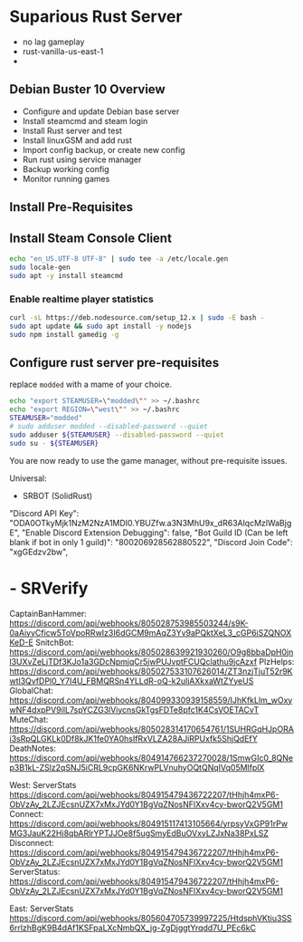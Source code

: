 # Suparious Rust Server

 - no lag gameplay
 - rust-vanilla-us-east-1
 - 

## Debian Buster 10 Overview

 - Configure and update Debian base server
 - Install steamcmd and steam login
 - Install Rust server and test
 - Install linuxGSM and add rust
 - Import config backup, or create new config
 - Run rust using service manager
 - Backup working config
 - Monitor running games

## Install Pre-Requisites






## Install Steam Console Client

```bash
echo "en_US.UTF-8 UTF-8" | sudo tee -a /etc/locale.gen
sudo locale-gen
sudo apt -y install steamcmd
```

### Enable realtime player statistics

```bash
curl -sL https://deb.nodesource.com/setup_12.x | sudo -E bash -
sudo apt update && sudo apt install -y nodejs
sudo npm install gamedig -g
```

## Configure rust server pre-requisites

replace `modded` with a mame of your choice.

```bash
echo "export STEAMUSER=\"modded\"" >> ~/.bashrc
echo "export REGION=\"west\"" >> ~/.bashrc
STEAMUSER="modded"
# sudo adduser modded --disabled-password --quiet
sudo adduser ${STEAMUSER} --disabled-password --quiet
sudo su - ${STEAMUSER}
```

You are now ready to use the game manager, without pre-requisite issues.


Universal:
 - SRBOT (SolidRust)



"Discord API Key": "ODA0OTkyMjk1NzM2NzA1MDI0.YBUZfw.a3N3MhU9x_dR63AlqcMzlWaBjgE",
  "Enable Discord Extension Debugging": false,
  "Bot Guild ID (Can be left blank if bot in only 1 guild)": "800206928562880522",
  "Discord Join Code": "xgGEdzv2bw",


# - SRVerify
CaptainBanHammer: https://discord.com/api/webhooks/805028753985503244/s9K-0aAiyyCficw5ToVpoRRwIz3I6dGCM9mAqZ3Yv9aPQktXeL3_cGP6iSZQNOXKeD-E
SnitchBot: https://discord.com/api/webhooks/805028639921930260/O9g8bbaDpH0jnl3UXvZeLjTDf3KJo1a3GDcNpmjqCr5jwPUJvptFCUQclathu9jcAzxf
PlzHelps: https://discord.com/api/webhooks/805027533107626014/ZT3nzjTjuT52r9Kwtl3QvfDPl0_Y7I4U_FBMQRSn4YLLdR-oQ-k2uljAXkxaWtZYyeUS
GlobalChat: https://discord.com/api/webhooks/804099330939158559/IJhKfkLlm_wOxywNF4dxpPV9iIL7spYCZG3lViycnsGkTgsFDTe8pfc1K4CsVOETACvT
MuteChat: https://discord.com/api/webhooks/805028314170654761/1SUHRGqHJpORAi3sRpQLGKLk0Df8kJK1fe0YA0hsIfRxVLZA28AJiRPUxfk5ShjQdEfY
DeathNotes: https://discord.com/api/webhooks/804914766237270028/1SmwGIc0_8QNep3B1kL-ZSlz2qSNJ5iCRL9cpGK6NKrwPLVnuhyOQtQNqIVq05MlfplX



West:
ServerStats
https://discord.com/api/webhooks/804915479436722207/tHhjh4mxP6-ObVzAy_2LZJEcsnUZX7xMxJYd0Y1BgVqZNosNFlXxv4cy-bworQ2V5GM1
Connect:
https://discord.com/api/webhooks/804915117413105664/yrpsyVxGP91rPwMG3JauK22Hj8qbARlrYPTJJOe8f5ugSmyEdBuOVxyLZJxNa38PxLSZ
Disconnect:
https://discord.com/api/webhooks/804915479436722207/tHhjh4mxP6-ObVzAy_2LZJEcsnUZX7xMxJYd0Y1BgVqZNosNFlXxv4cy-bworQ2V5GM1
ServerStatus:
https://discord.com/api/webhooks/804915479436722207/tHhjh4mxP6-ObVzAy_2LZJEcsnUZX7xMxJYd0Y1BgVqZNosNFlXxv4cy-bworQ2V5GM1

East:
ServerStats
https://discord.com/api/webhooks/805604705739997225/HtdsphVKtiu3SS6rrlzhBgK9B4dAf1KSFpaLXcNmbQX_jg-ZgDjggtYrqdd7U_PEc6kC


